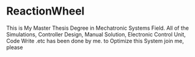 # ReactionWheel
This is My Master Thesis Degree in Mechatronic Systems Field.
All of the Simulations, Controller Design, Manual Solution, Electronic Control Unit, Code Write .etc has been done by me.
to Optimize this System join me, please 

